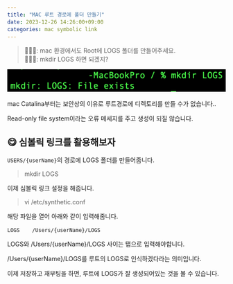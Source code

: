 ```yaml
---
title: "MAC 루트 경로에 폴더 만들기"
date: 2023-12-26 14:26:00+09:00
categories: mac symbolic link
---
```


> 🙋🏻‍♂️: mac 환경에서도 Root에 LOGS 폴더를 만들어주세요.  
> 👨🏻‍💻: mkdir LOGS 하면 되겠지?

<img src='/images/mac/root-symbolic-link.png'/>

mac Catalina부터는 보안상의 이유로 루트경로에 디렉토리를 만들 수가 없습니다..

Read-only file system이라는 오류 메세지를 주고 생성이 되질 않습니다.

## 😋 심볼릭 링크를 활용해보자

`USERS/{userName}`의 경로에 LOGS 폴더를 만들어줍니다.

> mkdir LOGS

이제 심볼릭 링크 설정을 해줍니다.

> vi /etc/synthetic.conf

해당 파일을 열어 아래와 같이 입력해줍니다.

```
LOGS    /Users/{userName}/LOGS
```

LOGS와 /Users/{userName}/LOGS 사이는 탭으로 입력해야합니다.

/Users/{userName}/LOGS를 루트의 LOGS로 인식하겠다라는 의미입니다.

이제 저장하고 재부팅을 하면, 루트에 LOGS가 잘 생성되어있는 것을 볼 수 있습니다.
